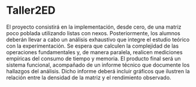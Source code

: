 # Taller2ED
El proyecto consistirá en la implementación, desde cero, de una matriz poco poblada utilizando listas
con nexos. Posteriormente, los alumnos deberán llevar a cabo un análisis exhaustivo que integre el
estudio teórico con la experimentación. Se espera que calculen la complejidad de las operaciones
fundamentales y, de manera paralela, realicen mediciones empíricas del consumo de tiempo y
memoria.
El producto final será un sistema funcional, acompañado de un informe técnico que documente los
hallazgos del análisis. Dicho informe deberá incluir gráficos que ilustren la relación entre la densidad de
la matriz y el rendimiento observado.
